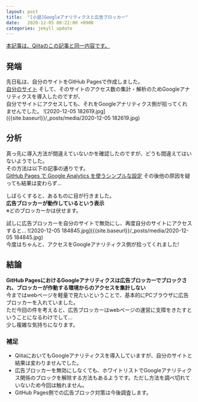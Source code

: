 ```yaml
---
layout: post
title:  "[小話]Googleアナリティクスと広告ブロッカー"
date:   2020-12-05 00:22:00 +0900
categories: jekyll update
---
```

[本記事は、Qiitaのこの記事と同一内容です。](https://qiita.com/hagii-x/items/d9fd851263c595b5da2e)

## 発端  
先日私は、自分のサイトをGitHub Pagesで作成しました。  
[自分のサイト](https://hagiayato.github.io/my-site/)
そして、そのサイトのアクセス数の集計・解析のためGoogleアナリティクスを導入したのですが、  
自分でサイトにアクセスしても、それをGoogleアナリティクス側が拾ってくれませんでした。
![2020-12-05 182619.jpg]({{site.baseurl}}/_posts/media/2020-12-05 182619.jpg)
## 分析
真っ先に導入方法が間違えていないかを確認したのですが、どうも間違えてはいないようでした。  
その方法は以下の記事の通りです。  
[GitHub Pages で Google Analytics を使うシンプルな設定](https://qiita.com/memakura/items/2cfc8133e07fdc72c45f)
その後他の原因を疑っても結果は変わらず…  

しばらくすると、あるものに目が行きました。  
**広告ブロッカーが動作しているという表示**  
※どのブロッカーかは伏せます。

試しに広告ブロッカーを自分のサイトで無効にし、再度自分のサイトにアクセスすると…
![2020-12-05 184845.jpg]({{site.baseurl}}/_posts/media/2020-12-05 184845.jpg)  
今度はちゃんと、アクセスをGoogleアナリティクス側が拾ってくれました!
## 結論
**GitHub PagesにおけるGoogleアナリティクスは広告ブロッカーでブロックされ、ブロッカーが作動する環境からのアクセスを集計しない**  
今まではwebページを軽量で見たいということで、基本的にPCブラウザに広告ブロッカーを入れていました。  
ただ今回の件を考えると、広告ブロッカーはwebページの運営に支障をきたすということになるわけでして…  
少し複雑な気持ちになります。
### 補足
- QiitaにおいてもGoogleアナリティクスを導入していますが、自分のサイトと結果は変わりませんでした。
- 広告ブロッカーを無効にしなくても、ホワイトリストでGoogleアナリティクス関係のブロックを解除する方法もあるようです。ただし方法を調べ切れていないため今回は触れません。
- GitHub Pages側での広告ブロック対策は今後調査します。
